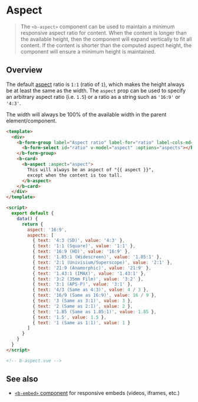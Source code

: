 # Aspect

> The `<b-aspect>` component can be used to maintain a minimum responsive aspect ratio for content.
> When the content is longer than the available height, then the component will expand vertically to
> fit all content. If the content is shorter than the computed aspect height, the component will
> ensure a minimum height is maintained.

## Overview

The default [aspect](<https://en.wikipedia.org/wiki/Aspect_ratio_(image)>) ratio is `1:1` (ratio of
`1`), which makes the height always be at least the same as the width. The `aspect` prop can be used
to specify an arbitrary aspect ratio (i.e. `1.5`) or a ratio as a string such as `'16:9'` or
`'4:3'`.

The width will always be 100% of the available width in the parent element/component.

```html
<template>
  <div>
    <b-form-group label="Aspect ratio" label-for="ratio" label-cols-md="auto" class="mb-3">
      <b-form-select id="ratio" v-model="aspect" :options="aspects"></b-form-select>
    </b-form-group>
    <b-card>
      <b-aspect :aspect="aspect">
        This will always be an aspect of "{{ aspect }}",
        except when the content is too tall.
      </b-aspect>
    </b-card>
  </div>
</template>

<script>
  export default {
    data() {
      return {
        aspect: '16:9',
        aspects: [
          { text: '4:3 (SD)', value: '4:3' },
          { text: '1:1 (Square)', value: '1:1' },
          { text: '16:9 (HD)', value: '16:9' },
          { text: '1.85:1 (Widescreen)', value: '1.85:1' },
          { text: '2:1 (Univisium/Superscope)', value: '2:1' },
          { text: '21:9 (Anamorphic)', value: '21:9' },
          { text: '1.43:1 (IMAX)', value: '1.43:1' },
          { text: '3:2 (35mm Film)', value: '3:2' },
          { text: '3:1 (APS-P)', value: '3:1' },
          { text: '4/3 (Same as 4:3)', value: 4 / 3 },
          { text: '16/9 (Same as 16:9)', value: 16 / 9 },
          { text: '3 (Same as 3:1)', value: 3 },
          { text: '2 (Same as 2:1)', value: 2 },
          { text: '1.85 (Same as 1.85:1)', value: 1.85 },
          { text: '1.5', value: 1.5 },
          { text: '1 (Same as 1:1)', value: 1 }
        ]
      }
    }
  }
</script>

<!-- b-aspect.vue -->
```

## See also

- [`<b-embed>` component](/docs/components/embed) for responsive embeds (videos, iframes, etc.)
